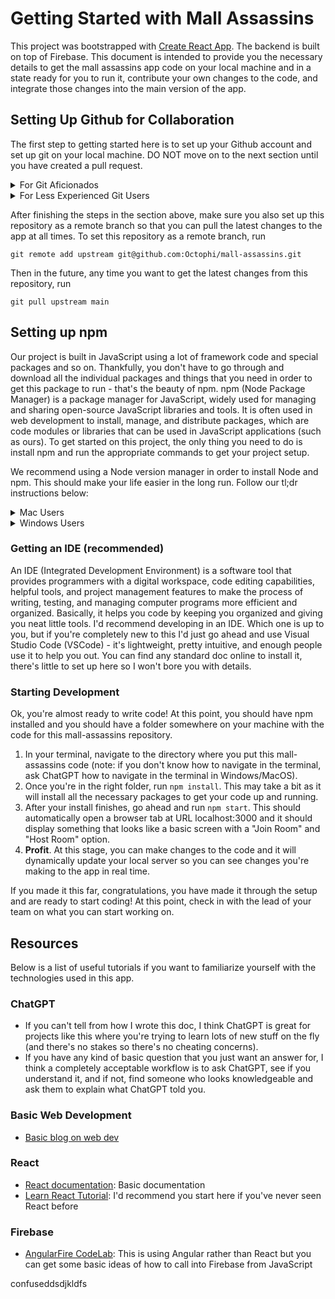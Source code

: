 # Getting Started with Mall Assassins

This project was bootstrapped with [Create React App](https://github.com/facebook/create-react-app). The backend is built on top of Firebase. This document is intended to provide you the necessary details to get the mall assassins app code on your local machine and in a state ready for you to run it, contribute your own changes to the code, and integrate those changes into the main version of the app. 

## Setting Up Github for Collaboration

The first step to getting started here is to set up your Github account and set up git on your local machine. DO NOT move on to the next section until you have created a pull request.

<details>
  <summary>For Git Aficionados</summary>
  
If you are already familiar with Github and git workflows and are ready to get going, go ahead and fork this repository and then git clone the fork onto your local machine. Make some basic change to this README.md file and submit a pull request (PR) against the main branch of this current repository to prove that you know how these things work. Your PR will get rejected, and once it does, go ahead and move on to the section on setting up npm.
</details>

<details>
  <summary>For Less Experienced Git Users</summary>
First, try to get a general overview of what git and Github are - ask the person next to you what they are and why they're useful. Make sure you understand the following terms in particular:
- git clone
- git pull
- git branch
- git add
- git commit
- fork
- pull request
- merge conflict

Once you feel like you have a decent grasp of these ideas, go ahead and move on to the [github-setup.md](/github-setup.md) file to actually do the setup.
</details>

After finishing the steps in the section above, make sure you also set up this repository as a remote branch so that you can pull the latest changes to the app at all times. To set this repository as a remote branch, run

```git remote add upstream git@github.com:Octophi/mall-assassins.git```

Then in the future, any time you want to get the latest changes from this repository, run 

```git pull upstream main```

## Setting up npm 

Our project is built in JavaScript using a lot of framework code and special packages and so on. Thankfully, you don't have to go through and download all the individual packages and things that you need in order to get this package to run - that's the beauty of npm. npm (Node Package Manager) is a package manager for JavaScript, widely used for managing and sharing open-source JavaScript libraries and tools. It is often used in web development to install, manage, and distribute packages, which are code modules or libraries that can be used in JavaScript applications (such as ours). To get started on this project, the only thing you need to do is install npm and run the appropriate commands to get your project setup.

We recommend using a Node version manager in order to install Node and npm. This should make your life easier in the long run. Follow our tl;dr instructions below:

<details>
  <summary>Mac Users</summary>

  
1. **Open Terminal**

- Open the Terminal app on your macOS. You can find it in the "Utilities" folder within the "Applications" folder or by searching for "Terminal" using Spotlight.

2. **Install NVM with Curl**

- In the Terminal, run the following `curl` command to download and install NVM:

   ```bash
   curl -o- https://raw.githubusercontent.com/nvm-sh/nvm/v0.39.1/install.sh | bash
   ```

   This command will download the NVM installation script from the official NVM repository and execute it.

- Follow the on-screen instructions in the Terminal to complete the NVM installation.

3. **Verify NVM Installation**

- After the installation is complete, you can verify that NVM was installed successfully by checking the NVM version. Run:

   ```bash
   nvm --version
   ```

   This should display the version of NVM that you installed.

4. **Install Node.js and npm**

- Now that NVM is installed, you can use it to install Node.js and npm. For example, to install the latest LTS (Long-Term Support) version of Node.js, run:

   ```bash
   nvm install --lts
   ```

   This command will download and install the latest LTS version of Node.js. NVM allows you to install multiple Node.js versions, and you can switch between them as needed.

5. **Verify Node.js and npm Installation**

- To verify that Node.js and npm have been installed, you can check their versions. Run:

   ```bash
   node --version
   ```

   This command will display the version of Node.js. If it gives you something that looks like a version number, it's probably fine.

   To check the version of npm, run:

   ```bash
   npm --version
   ```

   This command will display the version of npm. If it gives you something that looks like a version number, it's probably fine.

That's it! You've successfully installed NVM, Node.js, and npm on your macOS using the Terminal and `curl`. You can now use Node.js and npm for your development projects.

** Disclaimer: I had ChatGPT write these steps, I didn't test any of them so if they don't work then yell at me and I'll fix them. 
</details>

<details>
  <summary>Windows Users</summary>



1. **Download and Run the NVM Setup Script**:

   Go to https://github.com/coreybutler/nvm-windows#readme and click "Download Now" in the README. Open the downloaded file to start the Setup wizard. 

2. **Follow the Installation Wizard**:

   The NVM for Windows Setup wizard will appear. Follow the on-screen instructions to complete the installation. This typically involves agreeing to the license terms, choosing an installation directory, and confirming the installation.

3. **Finish the Installation**:

   After the installation is complete, you will see a confirmation screen. Click "Finish" to exit the installer.

4. **Open a New PowerShell Window**:

   To start using NVM, you need to open a new PowerShell window. You can do this by searching for "PowerShell" in the Windows Start menu and opening the application.

5. **Verify NVM Installation**:

   In the new PowerShell window, you can verify that NVM is installed by running the following command:

   ```powershell
   nvm version
   ```

   This should display the version of NVM that you installed.

6. **Install Node.js**:

   To install a specific version of Node.js, you can use NVM. For example, to install the latest LTS (Long-Term Support) version of Node.js, run:

   ```powershell
   nvm install --lts
   ```

   This command will download and install the latest LTS version of Node.js.

8. **Switch Between Node.js Versions**:

   You can use NVM to switch between different versions of Node.js. For example, if you want to switch to the LTS version you just installed, run:

   ```powershell
   nvm use --lts
   ```

   This sets the LTS version as the active Node.js version.

Now you have NVM for Windows installed, and you can easily manage different versions of Node.js on your machine using PowerShell. You can use the same steps to install additional versions of Node.js or switch between them as needed for your development projects.

** Disclaimer: I had ChatGPT write these steps, I didn't test any of them so if they don't work then yell at me and I'll fix them. 

</details>

### Getting an IDE (recommended)

An IDE (Integrated Development Environment) is a software tool that provides programmers with a digital workspace, code editing capabilities, helpful tools, and project management features to make the process of writing, testing, and managing computer programs more efficient and organized. Basically, it helps you code by keeping you organized and giving you neat little tools. I'd recommend developing in an IDE. Which one is  up to you, but if you're completely new to this I'd just go ahead and use Visual Studio Code (VSCode) - it's lightweight, pretty intuitive, and enough people use it to help you out. You can find any standard doc online to install it, there's little to set up here so I won't bore you with details.

### Starting Development

Ok, you're almost ready to write code! At this point, you should have npm installed and you should have a folder somewhere on your machine with the code for this mall-assassins repository. 
1. In your terminal, navigate to the directory where you put this mall-assassins code (note: if you don't know how to navigate in the terminal, ask ChatGPT how to navigate in the terminal in Windows/MacOS).
2. Once you're in the right folder, run ```npm install```. This may take a bit as it will install all the necessary packages to get your code up and running. 
3. After your install finishes, go ahead and run ```npm start```. This should automatically open a browser tab at URL localhost:3000 and it should display something that looks like a basic screen with a "Join Room" and "Host Room" option.
4. **Profit**. At this stage, you can make changes to the code and it will dynamically update your local server so you can see changes you're making to the app in real time. 

If you made it this far, congratulations, you have made it through the setup and are ready to start coding! At this point, check in with the lead of your team on what you can start working on.

## Resources

Below is a list of useful tutorials if you want to familiarize yourself with the technologies used in this app. 

### ChatGPT
- If you can't tell from how I wrote this doc, I think ChatGPT is great for projects like this where you're trying to learn lots of new stuff on the fly (and there's no stakes so there's no cheating concerns).
- If you have any kind of basic question that you just want an answer for, I think a completely acceptable workflow is to ask ChatGPT, see if you understand it, and if not, find someone who looks knowledgeable and ask them to explain what ChatGPT told you. 

### Basic Web Development
- [Basic blog on web dev]([url](https://www.freecodecamp.org/news/html-css-and-javascript-explained-for-beginners/))

### React
- [React documentation](https://reactjs.org/): Basic documentation
- [Learn React Tutorial](https://react.dev/learn): I'd recommend you start here if you've never seen React before

### Firebase
- [AngularFire CodeLab]([url](https://firebase.google.com/codelabs/firebase-web#0)): This is using Angular rather than React but you can get some basic ideas of how to call into Firebase from JavaScript

confuseddsdjkldfs

<!-- // This is David -->